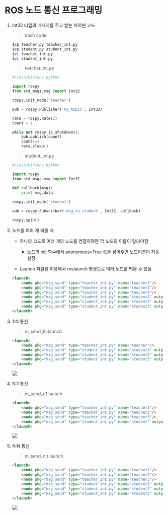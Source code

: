 # ROS 노드 통신 프로그래밍

1. Int32 타입의 메세지를 주고 받는 파이썬 코드
    > bash code
    ```bash
    $cp teacher.py teacher_int.py
    $cp student.py student_int.py
    $vi teacher_int.py
    $vi student_int.py
    ```

    > teacher_int.py

    ```python
    #!/usr/bin/env python                       

    import rospy                                
    from std_msgs.msg import Int32           

    rospy.init_node('teacher')                  

    pub = rospy.Publisher('my_topic', Int32)   

    rate = rospy.Rate(2)                        
    count = 1

    while not rospy.is_shutdown():              
        pub.publish(count)
        count+=1         
        rate.sleep()   
    ```           

    > student_int.py

    ```python
    #!/usr/bin/env python                                  

    import rospy                                            
    from std_msgs.msg import Int32                         

    def callback(msg):                                     
        print msg.data                                      
        
    rospy.init_node('student')                              

    sub = rospy.Subscriber('msg_to_student', Int32, callback)    

    rospy.spin()                                            
    ```

2. 노드를 여러 개 띄울 때
    * 하나의 코드로 여러 개의 노드를 연결하려면 각 노드의 이름이 달라야함
        + 노드의 init 함수에서 anonymous=True 값을 넣어주면 노드이름이 자동 설정

    * Launch 파일을 이용해서 roslaunch 명령으로 여러 노드를 띄울 수 있음
    ```html
    <launch>
        <node pkg="msg_send" type="teacher_int.py" name="teacher1"/>
        <node pkg="msg_send" type="teacher_int.py" name="teacher2"/>
        <node pkg="msg_send" type="teacher_int.py" name="teacher3"/>
        <node pkg="msg_send" type="student_int.py" name="student1" output="screen"/>
        <node pkg="msg_send" type="student_int.py" name="student2" output="screen"/>
        <node pkg="msg_send" type="student_int.py" name="student3" output="screen"/>
    </launch>
    ```

3. 1:N 통신

    > m_send_1n.launch

    ```html
    <launch>
        <node pkg="msg_send" type="teacher_int.py" name="teacher"/>
        <node pkg="msg_send" type="student_int.py" name="student1" output="screen"/>
        <node pkg="msg_send" type="student_int.py" name="student2" output="screen"/>
        <node pkg="msg_send" type="student_int.py" name="student3" output="screen"/>
    </launch>
    ```

    ![](2022-03-01-16-31-59.png)


4. N:1 통신
    > m_send_n1.launch

    ```html
    <launch>
        <node pkg="msg_send" type="teacher_int.py" name="teacher1"/>
        <node pkg="msg_send" type="teacher_int.py" name="teacher2"/>
        <node pkg="msg_send" type="teacher_int.py" name="teacher3"/>
        <node pkg="msg_send" type="student_int.py" name="student" output="screen"/>
    </launch>
    ```
    ![](2022-03-01-16-35-56.png)

5. N:N 통신
    > m_send_nn.launch

    ```html
    <launch>
        <node pkg="msg_send" type="teacher_int.py" name="teacher1"/>
        <node pkg="msg_send" type="teacher_int.py" name="teacher2"/>
        <node pkg="msg_send" type="teacher_int.py" name="teacher3"/>
        <node pkg="msg_send" type="student_int.py" name="student1" output="screen"/>
        <node pkg="msg_send" type="student_int.py" name="student2" output="screen"/>
        <node pkg="msg_send" type="student_int.py" name="student3" output="screen"/>
    </launch>
    ```
    ![](2022-03-01-16-37-29.png)